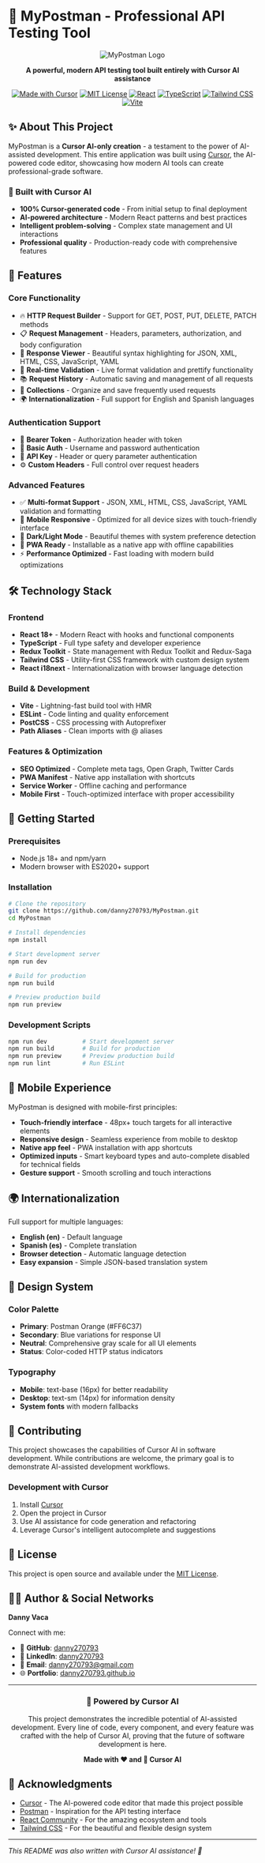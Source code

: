 # 🚀 MyPostman - Professional API Testing Tool

<div align="center">

![MyPostman Logo](public/favicon.svg)

**A powerful, modern API testing tool built entirely with Cursor AI assistance**

[![Made with Cursor](https://img.shields.io/badge/Made%20with-Cursor%20AI-FF6C37?style=for-the-badge&logo=cursor)](https://cursor.sh/)
[![MIT License](https://img.shields.io/badge/License-MIT-green.svg?style=for-the-badge)](LICENSE)
[![React](https://img.shields.io/badge/React-18+-61DAFB?style=for-the-badge&logo=react)](https://reactjs.org/)
[![TypeScript](https://img.shields.io/badge/TypeScript-5+-3178C6?style=for-the-badge&logo=typescript)](https://www.typescriptlang.org/)
[![Tailwind CSS](https://img.shields.io/badge/Tailwind%20CSS-3+-06B6D4?style=for-the-badge&logo=tailwindcss)](https://tailwindcss.com/)
[![Vite](https://img.shields.io/badge/Vite-5+-646CFF?style=for-the-badge&logo=vite)](https://vitejs.dev/)

</div>

## ✨ About This Project

MyPostman is a **Cursor AI-only creation** - a testament to the power of AI-assisted development. This entire application was built using [Cursor](https://cursor.sh/), the AI-powered code editor, showcasing how modern AI tools can create professional-grade software.

### 🤖 Built with Cursor AI
- **100% Cursor-generated code** - From initial setup to final deployment
- **AI-powered architecture** - Modern React patterns and best practices
- **Intelligent problem-solving** - Complex state management and UI interactions
- **Professional quality** - Production-ready code with comprehensive features

## 🌟 Features

### Core Functionality
- 🔥 **HTTP Request Builder** - Support for GET, POST, PUT, DELETE, PATCH methods
- 📋 **Request Management** - Headers, parameters, authorization, and body configuration
- 🎨 **Response Viewer** - Beautiful syntax highlighting for JSON, XML, HTML, CSS, JavaScript, YAML
- 🔄 **Real-time Validation** - Live format validation and prettify functionality
- 📚 **Request History** - Automatic saving and management of all requests
- 💾 **Collections** - Organize and save frequently used requests
- 🌍 **Internationalization** - Full support for English and Spanish languages

### Authentication Support
- 🔐 **Bearer Token** - Authorization header with token
- 🔑 **Basic Auth** - Username and password authentication  
- 🎫 **API Key** - Header or query parameter authentication
- ⚙️ **Custom Headers** - Full control over request headers

### Advanced Features
- ✅ **Multi-format Support** - JSON, XML, HTML, CSS, JavaScript, YAML validation and formatting
- 📱 **Mobile Responsive** - Optimized for all device sizes with touch-friendly interface
- 🌙 **Dark/Light Mode** - Beautiful themes with system preference detection
- 🚀 **PWA Ready** - Installable as a native app with offline capabilities
- ⚡ **Performance Optimized** - Fast loading with modern build optimizations

## 🛠️ Technology Stack

### Frontend
- **React 18+** - Modern React with hooks and functional components
- **TypeScript** - Full type safety and developer experience
- **Redux Toolkit** - State management with Redux Toolkit and Redux-Saga
- **Tailwind CSS** - Utility-first CSS framework with custom design system
- **React i18next** - Internationalization with browser language detection

### Build & Development
- **Vite** - Lightning-fast build tool with HMR
- **ESLint** - Code linting and quality enforcement  
- **PostCSS** - CSS processing with Autoprefixer
- **Path Aliases** - Clean imports with @ aliases

### Features & Optimization
- **SEO Optimized** - Complete meta tags, Open Graph, Twitter Cards
- **PWA Manifest** - Native app installation with shortcuts
- **Service Worker** - Offline caching and performance
- **Mobile First** - Touch-optimized interface with proper accessibility

## 🚀 Getting Started

### Prerequisites
- Node.js 18+ and npm/yarn
- Modern browser with ES2020+ support

### Installation

```bash
# Clone the repository
git clone https://github.com/danny270793/MyPostman.git
cd MyPostman

# Install dependencies
npm install

# Start development server
npm run dev

# Build for production
npm run build

# Preview production build
npm run preview
```

### Development Scripts
```bash
npm run dev          # Start development server
npm run build        # Build for production
npm run preview      # Preview production build
npm run lint         # Run ESLint
```

## 📱 Mobile Experience

MyPostman is designed with mobile-first principles:

- **Touch-friendly interface** - 48px+ touch targets for all interactive elements
- **Responsive design** - Seamless experience from mobile to desktop
- **Native app feel** - PWA installation with app shortcuts
- **Optimized inputs** - Smart keyboard types and auto-complete disabled for technical fields
- **Gesture support** - Smooth scrolling and touch interactions

## 🌍 Internationalization

Full support for multiple languages:

- **English (en)** - Default language
- **Spanish (es)** - Complete translation
- **Browser detection** - Automatic language detection
- **Easy expansion** - Simple JSON-based translation system

## 🎨 Design System

### Color Palette
- **Primary**: Postman Orange (#FF6C37)
- **Secondary**: Blue variations for response UI
- **Neutral**: Comprehensive gray scale for all UI elements
- **Status**: Color-coded HTTP status indicators

### Typography
- **Mobile**: text-base (16px) for better readability
- **Desktop**: text-sm (14px) for information density
- **System fonts** with modern fallbacks

## 🤝 Contributing

This project showcases the capabilities of Cursor AI in software development. While contributions are welcome, the primary goal is to demonstrate AI-assisted development workflows.

### Development with Cursor
1. Install [Cursor](https://cursor.sh/)
2. Open the project in Cursor
3. Use AI assistance for code generation and refactoring
4. Leverage Cursor's intelligent autocomplete and suggestions

## 📄 License

This project is open source and available under the [MIT License](LICENSE).

## 👨‍💻 Author & Social Networks

**Danny Vaca**

Connect with me:
- 🐙 **GitHub**: [danny270793](https://github.com/danny270793)
- 💼 **LinkedIn**: [danny270793](https://www.linkedin.com/in/danny270793)
- 📧 **Email**: danny270793@gmail.com
- 🌐 **Portfolio**: [danny270793.github.io](https://danny270793.github.io)

---

<div align="center">

### 🤖 Powered by Cursor AI

This project demonstrates the incredible potential of AI-assisted development. Every line of code, every component, and every feature was crafted with the help of Cursor AI, proving that the future of software development is here.

**Made with ❤️ and 🤖 Cursor AI**

</div>

## 🙏 Acknowledgments

- [Cursor](https://cursor.sh/) - The AI-powered code editor that made this project possible
- [Postman](https://postman.com/) - Inspiration for the API testing interface
- [React Community](https://reactjs.org/) - For the amazing ecosystem and tools
- [Tailwind CSS](https://tailwindcss.com/) - For the beautiful and flexible design system

---

*This README was also written with Cursor AI assistance! 🤖*